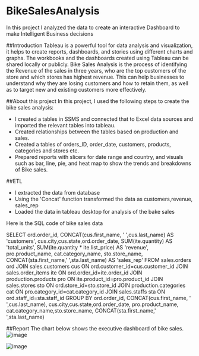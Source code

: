# BikeSalesAnalysis
In this project I analyzed the data to create an interactive Dashboard to make Intelligent Business decisions

##Introduction
Tableau is a powerful tool for data analysis and visualization, it helps to create reports, dashboards, and stories using different charts and graphs. The workbooks and the dashboards created using Tableau can be shared locally or publicly. Bike Sales Analysis is the process of identifying the Revenue of the sales in three years, who are the top customers of the store and which stores has highest revenue. This can help businesses to understand why they are losing customers and how to retain them, as well as to target new and existing customers more effectively.

##About this project
In this project, I used the following steps to create the bike sales analysis:

- I created a tables in SSMS and connected that to Excel data sources and imported the relevant tables into tableau.
- Created relationships between the tables based on production and sales.
- Created a tables of orders_ID, order_date, customers, products, categories and stores etc.
- Prepared reports with slicers for date range and country, and visuals such as bar, line, pie, and heat map to show the trends and breakdowns of Bike 
  sales.

##ETL
- I extracted the data from database
- Using the 'Concat' function transformed the data as customers,revenue, sales_rep
- Loaded the data in tableau desktop for analysis of the bake sales
  
Here is the SQL code of bike sales data

SELECT ord.order_id, CONCAT(cus.first_name, ' ',cus.last_name) AS 'customers',
cus.city,cus.state,ord.order_date, 
SUM(ite.quantity) AS 'total_units',
SUM(ite.quantity * ite.list_price) AS 'revenue',
pro.product_name,
cat.category_name,
sto.store_name,
CONCAT(sta.first_name,' ',sta.last_name) AS 'sales_rep'
FROM sales.orders ord
JOIN sales.customers cus
ON ord.customer_id=cus.customer_id
JOIN sales.order_items ite
ON ord.order_id=ite.order_id
JOIN production.products pro
ON ite.product_id=pro.product_id
JOIN sales.stores sto
ON ord.store_id=sto.store_id
JOIN production.categories cat
ON pro.category_id=cat.category_id
JOIN sales.staffs sta
ON ord.staff_id=sta.staff_id
GROUP BY 
ord.order_id, CONCAT(cus.first_name, ' ',cus.last_name),
cus.city,cus.state,ord.order_date, pro.product_name, 
cat.category_name,sto.store_name,
CONCAT(sta.first_name,' ',sta.last_name)

##Report
The chart below shows the executive dashboard of bike sales.
![image](https://github.com/vidd01/BikeSalesAnalysis/assets/122332733/78a44ae6-c336-441b-8360-7b4648c63421)

![image](https://github.com/vidd01/BikeSalesAnalysis/assets/122332733/c5c9c521-1399-408e-b743-777d4924a757)



